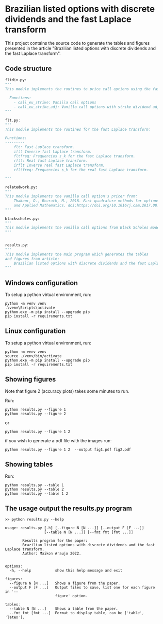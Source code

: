 #  Brazilian listed options with discrete dividends and the fast Laplace transform

This project contains the source code to generate the tables and figures presented in the 
article "Brazilian listed options with discrete dividends and the fast Laplace transform".

## Code structure

```python
fltdiv.py:
"""
This module implements the routines to price call options using the fast Laplace transform method:
  
  Functions:
    - call_eu_strike: Vanilla call options
    - call_eu_strike_adj: Vanilla call options with strike dividend adjustment.
"""

flt.py:
"""
This module implements the routines for the fast Laplace transform:

Functions:
---------
    flt: Fast Laplace transform.
    iflt Inverse fast Laplace transform.
    fltfreq: Frequencies s_k for the fast Laplace transform.
    rflt: Real fast Laplace transform.
    irflt Inverse real fast Laplace transform.
    rfltfreq: Frequencies s_k for the real fast Laplace transform.

"""

relatedwork.py:
"""
This module implements the vanilla call option's pricer from:
    Thakoor, D., Bhuruth, M., 2018. Fast quadrature methods for options with discrete dividends. Journal of Computational
    and Applied Mathematics. doi:https://doi.org/10.1016/j.cam.2017.08.006
"""

blackscholes.py: 
"""
This module implements the vanilla call options from Black Scholes model.
"""


results.py:
"""
This module implements the main program which generates the tables
and figures from article:
    Brazilian listed options with discrete dividends and the fast Laplace transform. (Araujo, Maikon)
"""
```

## Windows configuration

To setup a python virtual environment, run:

```
python -m venv venv
.\venv\Scripts\activate
python.exe -m pip install --upgrade pip
pip install -r requirements.txt
```

## Linux configuration

To setup a python virtual environment, run:

```
python -m venv venv
source ./venv/bin/activate
python.exe -m pip install --upgrade pip
pip install -r requirements.txt
```

## Showing figures

Note that figure 2 (accuracy plots) takes some minutes to run.

Run:
```
python results.py --figure 1 
python results.py --figure 2
```
or 
```
python results.py --figure 1 2 
```
if you wish to generate a pdf file with the images run:

```
python results.py --figure 1 2  --output fig1.pdf fig2.pdf
```

## Showing tables

Run:
```
python results.py --table 1 
python results.py --table 2
python results.py --table 1 2
```

## The usage output the results.py program

```
>> python results.py --help

usage: results.py [-h] [--figure N [N ...]] [--output F [F ...]]
                  [--table N [N ...]] [--fmt fmt [fmt ...]]

        Results program for the paper:
        Brazilian listed options with discrete dividends and the fast Laplace transform.
        Author: Maikon Araujo 2022.
        

options:
  -h, --help           show this help message and exit

figures:
  --figure N [N ...]   Shows a figure from the paper.
  --output F [F ...]   Output files to save, list one for each figure in '--
                       figure' option.

tables:
  --table N [N ...]    Shows a table from the paper.
  --fmt fmt [fmt ...]  Format to display table, can be ['table', 'latex'].
```